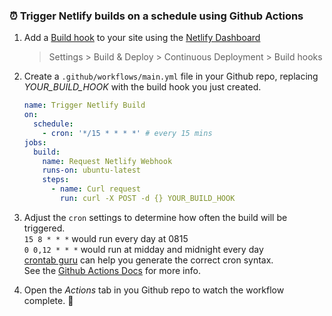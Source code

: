 ### ⏰ Trigger Netlify builds on a schedule using Github Actions

1. Add a [Build hook](https://www.netlify.com/docs/webhooks/#incoming-webhooks) to your site using the [Netlify Dashboard](https://app.netlify.com/)

   > Settings > Build & Deploy > Continuous Deployment > Build hooks

1. Create a `.github/workflows/main.yml` file in your Github repo, replacing _YOUR_BUILD_HOOK_ with the build hook you just created.

   ```yaml
   name: Trigger Netlify Build
   on:
     schedule:
       - cron: '*/15 * * * *' # every 15 mins
   jobs:
     build:
       name: Request Netlify Webhook
       runs-on: ubuntu-latest
       steps:
         - name: Curl request
           run: curl -X POST -d {} YOUR_BUILD_HOOK
   ```

1. Adjust the `cron` settings to determine how often the build will be triggered.  
   `15 8 * * *` would run every day at 0815  
   `0 0,12 * * *` would run at midday and midnight every day  
   [crontab guru](https://crontab.guru/#0_0,12_*_*_*) can help you generate the correct cron syntax.  
   See the [Github Actions Docs](https://help.github.com/en/articles/events-that-trigger-workflows#scheduled-events) for more info.

1. Open the _Actions_ tab in you Github repo to watch the workflow complete. 🎉
